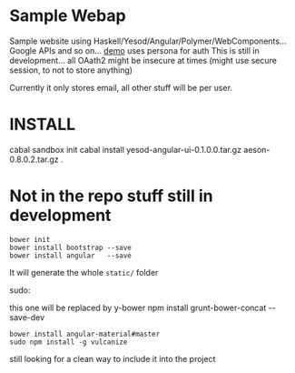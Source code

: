 Sample Webap
============

Sample website using Haskell/Yesod/Angular/Polymer/WebComponents...
  Google APIs and so on... [demo](https://video.kio.sx/) uses persona for auth
     This is still in development... all OAath2 might be insecure at times (might use secure session, to not to store anything)

Currently it only stores email, all other stuff will be per user.

INSTALL
=======

cabal sandbox init
cabal install yesod-angular-ui-0.1.0.0.tar.gz aeson-0.8.0.2.tar.gz .


Not in the repo stuff still in development
=========================
    bower init
    bower install bootstrap --save
    bower install angular   --save

It will generate the whole `static/` folder

sudo:

   this one will be replaced by y-bower
    npm install grunt-bower-concat --save-dev

    bower install angular-material#master
    sudo npm install -g vulcanize
still looking for a clean way to include it into the project


